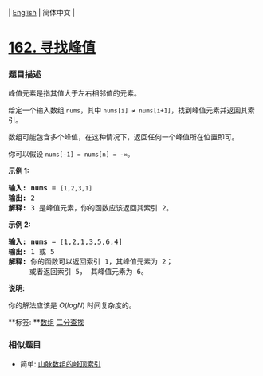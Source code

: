 | [English](README_EN.md) | 简体中文 |

# [162. 寻找峰值](https://leetcode-cn.com/problems/find-peak-element)
 ### 题目描述
<p>峰值元素是指其值大于左右相邻值的元素。</p>

<p>给定一个输入数组&nbsp;<code>nums</code>，其中 <code>nums[i] &ne; nums[i+1]</code>，找到峰值元素并返回其索引。</p>

<p>数组可能包含多个峰值，在这种情况下，返回任何一个峰值所在位置即可。</p>

<p>你可以假设&nbsp;<code>nums[-1] = nums[n] = -&infin;</code>。</p>

<p><strong>示例 1:</strong></p>

<pre><strong>输入:</strong> <strong>nums</strong> = <code>[1,2,3,1]</code>
<strong>输出:</strong> 2
<strong>解释: </strong>3 是峰值元素，你的函数应该返回其索引 2。</pre>

<p><strong>示例&nbsp;2:</strong></p>

<pre><strong>输入:</strong> <strong>nums</strong> = <code>[</code>1,2,1,3,5,6,4]
<strong>输出:</strong> 1 或 5 
<strong>解释:</strong> 你的函数可以返回索引 1，其峰值元素为 2；
&nbsp;    或者返回索引 5， 其峰值元素为 6。
</pre>

<p><strong>说明:</strong></p>

<p>你的解法应该是&nbsp;<em>O</em>(<em>logN</em>)<em>&nbsp;</em>时间复杂度的。</p>

**标签:	**[数组](https://leetcode-cn.com/tag/array) [二分查找](https://leetcode-cn.com/tag/binary-search) 
 ### 相似题目
- 简单:	[山脉数组的峰顶索引](https://leetcode-cn.com/problems/peak-index-in-a-mountain-array) 
